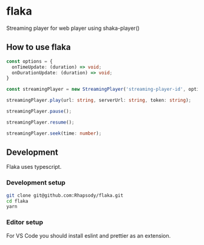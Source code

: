 # flaka
Streaming player for web player using shaka-player()

## How to use flaka

```typescript
const options = {
  onTimeUpdate: (duration) => void;
  onDurationUpdate: (duration) => void;
}

const streamingPlayer = new StreamingPlayer('streaming-player-id', options);

streamingPlayer.play(url: string, serverUrl: string, token: string);

streamingPlayer.pause();

streamingPlayer.resume();

streamingPlayer.seek(time: number);
```

## Development

Flaka uses typescript.

### Development setup
```sh
git clone git@github.com:Rhapsody/flaka.git
cd flaka
yarn
```

### Editor setup
For VS Code you should install eslint and prettier as an extension.
